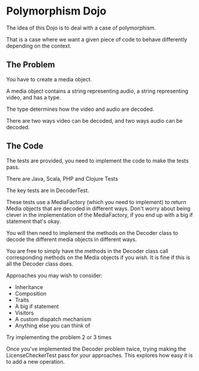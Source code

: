 Polymorphism Dojo
=================

The idea of this Dojo is to deal with a case of polymorphism.

That is a case where we want a given piece of code to behave differently depending on the context.

The Problem
-----------

You have to create a media object. 

A media object contains a string representing audio, a string representing video, and has a type. 

The type determines how the video and audio are decoded.

There are two ways video can be decoded, and two ways audio can be decoded.

The Code
--------

The tests are provided, you need to implement the code to make the tests pass.

There are Java, Scala, PHP and Clojure Tests

The key tests are in DecoderTest.

These tests use a MediaFactory (which you need to implement) to return Media objects that are decoded in different ways. Don't worry about being clever in the implementation of the MediaFactory, if you end up with a big if statement that's okay.

You will then need to implement the methods on the Decoder class to decode the different media objects in different ways.

You are free to simply have the methods in the Decoder class call corresponding methods on the Media objects if you wish.
It is fine if this is all the Decoder class does.

Approaches you may wish to consider:

 * Inheritance 
 * Composition 
 * Traits
 * A big if statement 
 * Visitors 
 * A custom dispatch mechanism 
 * Anything else you can think of

Try implementing the problem 2 or 3 times

Once you've implemented the Decoder problem twice, trying making the LicenseCheckerTest pass for your approaches.
This explores how easy it is to add a new operation.
